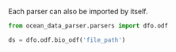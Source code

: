 Each parser can also be imported by itself.

```python
from ocean_data_parser.parsers import dfo.odf

ds = dfo.odf.bio_odf('file_path')
```
